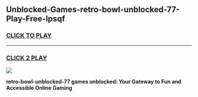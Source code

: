 
## Unblocked-Games-retro-bowl-unblocked-77-Play-Free-lpsqf
<h3>
<a href="https://premium76.site?title=retro-bowl-unblocked-77&ref=21A">CLICK TO PLAY</a></h3>
<hr>

<h3>
<a href="https://premium76.site?title=retro-bowl-unblocked-77&ref=21A">CLICK 2 PLAY</a>
  
</h3>

<a href="https://premium76.site?title=retro-bowl-unblocked-77&ref=21A"><img src="https://clearcache.store/games.png"></a>


**retro-bowl-unblocked-77 games unblocked: Your Gateway to Fun and Accessible Online Gaming**
